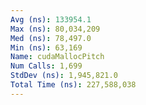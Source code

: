 ```yaml
---
Avg (ns): 133954.1
Max (ns): 80,034,209
Med (ns): 78,497.0
Min (ns): 63,169
Name: cudaMallocPitch
Num Calls: 1,699
StdDev (ns): 1,945,821.0
Total Time (ns): 227,588,038
---
```

